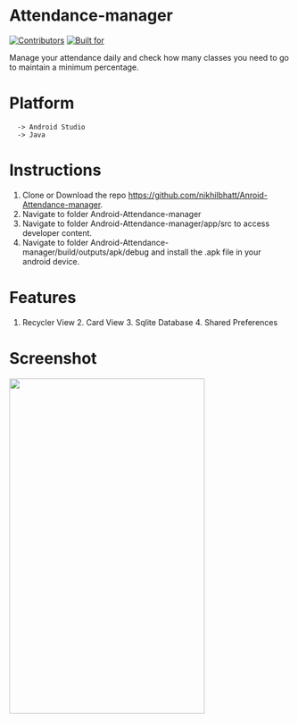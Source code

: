 # Attendance-manager


[![Contributors](https://img.shields.io/badge/CONTRIBUTORS-1-red)](https://github.com/nikhilbhatt/Android-Attendance-manager/graphs/contributors)  [![Built for](https://img.shields.io/badge/BUILT%20FOR-ANDORID-brightgreen)](https://www.android.com/)

Manage your attendance daily and check how many classes you need to go to maintain a minimum percentage.


# Platform

      -> Android Studio 
      -> Java



 # Instructions
   1. Clone or Download the repo https://github.com/nikhilbhatt/Anroid-Attendance-manager.
   2. Navigate to folder Android-Attendance-manager
   3. Navigate to folder Android-Attendance-manager/app/src to access developer content.
   4. Navigate to folder Android-Attendance-manager/build/outputs/apk/debug and install the .apk file in your android device.



# Features

1. Recycler View 
   2. Card View
   3. Sqlite Database
   4. Shared Preferences
   
   

# Screenshot 

<img src="https://github.com/nikhilbhatt/Attendance-manager/blob/master/screenshots/Screenshot_20190719-001948.png" width="350" height="600"> 
